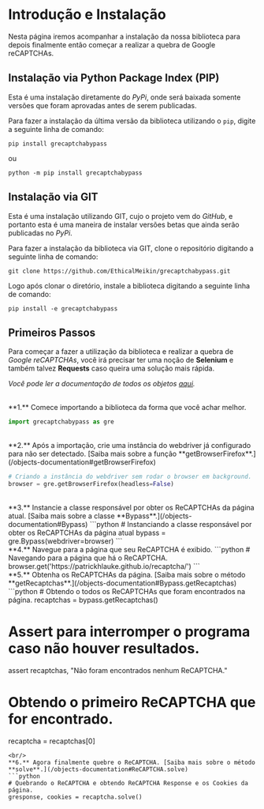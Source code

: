 <link rel="stylesheet" href="/index.css">

# Introdução e Instalação
Nesta página iremos acompanhar a instalação da nossa biblioteca para depois
finalmente então começar a realizar a quebra de Google reCAPTCHAs.

## Instalação via Python Package Index (PIP)
Esta é uma instalação diretamente do *PyPi*, onde será baixada somente versões
que foram aprovadas antes de serem publicadas.

Para fazer a instalação da última versão da biblioteca utilizando o `pip`,
digite a seguinte linha de comando:

```
pip install grecaptchabypass
```

ou

```
python -m pip install grecaptchabypass
```

## Instalação via GIT
Esta é uma instalação utilizando GIT, cujo o projeto vem do *GitHub*, e
portanto esta é uma maneira de instalar versões betas que ainda serão
publicadas no *PyPi*.

Para fazer a instalação da biblioteca via GIT, clone o repositório digitando a
seguinte linha de comando:

```
git clone https://github.com/EthicalMeikin/grecaptchabypass.git
```

Logo após clonar o diretório, instale a biblioteca digitando a seguinte linha
de comando:

```
pip install -e grecaptchabypass
```

## Primeiros Passos
Para começar a fazer a utilização da biblioteca e realizar a quebra de _Google
reCAPTCHAs_, você irá precisar ter uma noção de **Selenium** e também talvez
**Requests** caso queira uma solução mais rápida.

_Você pode ler a documentação de todos os objetos [aqui](/objects-documentation)._

<br/>
**1.** Comece importando a biblioteca da forma que você achar melhor.

```python
import grecaptchabypass as gre
```
<br/>
**2.** Após a importação, crie uma instância do webdriver já configurado para não ser
detectado.
[Saiba mais sobre a função **getBrowserFirefox**.](/objects-documentation#getBrowserFirefox)

```python
# Criando a instância do webdriver sem rodar o browser em background.
browser = gre.getBrowserFirefox(headless=False)
```
<br/>
**3.** Instancie a classe responsável por obter os ReCAPTCHAs da página atual.
[Saiba mais sobre a classe **Bypass**.](/objects-documentation#Bypass)
```python
# Instanciando a classe responsável por obter os ReCAPTCHAs da página atual
bypass = gre.Bypass(webdriver=browser)
```
<br/>
**4.** Navegue para a página que seu ReCAPTCHA é exibido.
```python
# Navegando para a página que há o ReCAPTCHA.
browser.get('https://patrickhlauke.github.io/recaptcha/')
```
<br/>
**5.** Obtenha os ReCAPTCHAs da página. [Saiba mais sobre o método **getRecaptchas**.](/objects-documentation#Bypass.getRecaptchas)
```python
# Obtendo o todos os ReCAPTCHAs que foram encontrados na página.
recaptchas = bypass.getRecaptchas()

# Assert para interromper o programa caso não houver resultados.
assert recaptchas, "Não foram encontrados nenhum ReCAPTCHA."

# Obtendo o primeiro ReCAPTCHA que for encontrado.
recaptcha = recaptchas[0]
```
<br/>
**6.** Agora finalmente quebre o ReCAPTCHA. [Saiba mais sobre o método **solve**.](/objects-documentation#ReCAPTCHA.solve)
```python
# Quebrando o ReCAPTCHA e obtendo ReCAPTCHA Response e os Cookies da página.
gresponse, cookies = recaptcha.solve()
```
